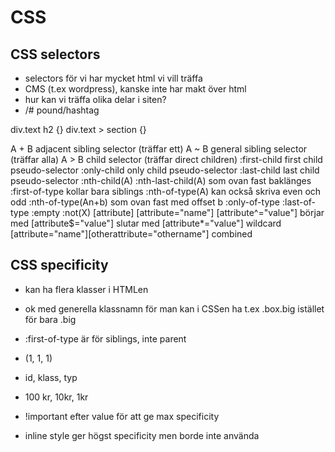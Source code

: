 # CSS 

## CSS selectors

- selectors för vi har mycket html vi vill träffa
- CMS (t.ex wordpress), kanske inte har makt över html
- hur kan vi träffa olika delar i siten?
- /# pound/hashtag

div.text h2 {}
div.text > section  {}

A + B adjacent sibling selector (träffar ett)
A ~ B general sibling selector (träffar alla)
A > B child selector (träffar direct children)
:first-child first child pseudo-selector
:only-child only child pseudo-selector
:last-child last child pseudo-selector
:nth-child(A)
:nth-last-child(A) som ovan fast baklänges
:first-of-type  kollar bara siblings
:nth-of-type(A)   kan också skriva even och odd
:nth-of-type(An+b) som ovan fast med offset b
:only-of-type
:last-of-type
:empty
:not(X)
[attribute]
[attribute="name"]
[attribute^="value"]   börjar med
[attribute$="value"]   slutar med
[attribute*="value"]   wildcard
[attribute="name"][otherattribute="othername"] combined

## CSS specificity

- kan ha flera klasser i HTMLen

- ok med generella klassnamn för man kan i CSSen ha t.ex .box.big istället för bara .big

- :first-of-type är för siblings, inte parent

- (1, 1, 1)

- id, klass, typ

- 100 kr, 10kr, 1kr

- !important efter value för att ge max specificity

- inline style ger högst specificity men borde inte använda